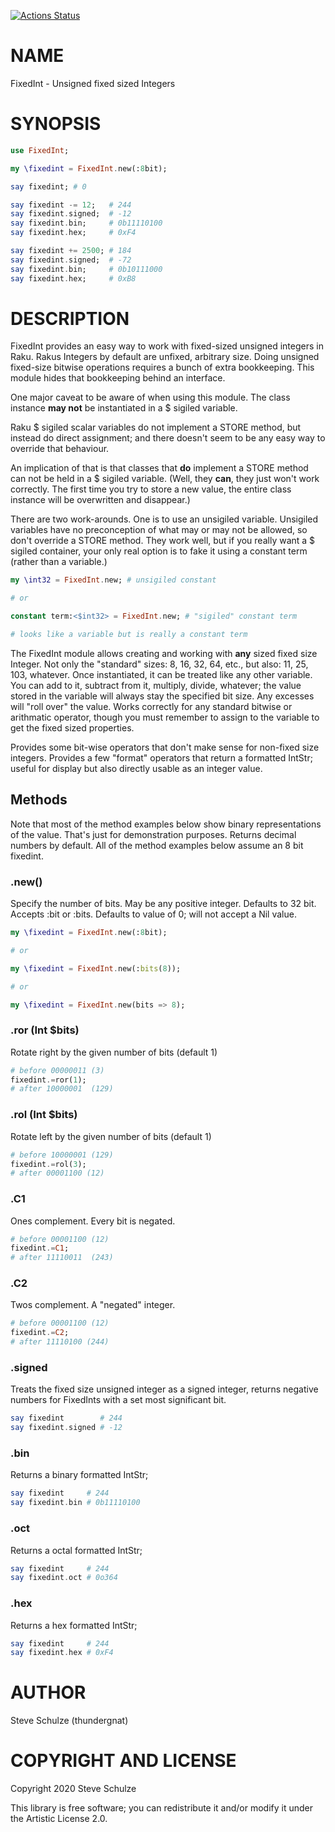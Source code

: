 [![Actions Status](https://github.com/thundergnat/FixedInt/actions/workflows/test.yml/badge.svg)](https://github.com/thundergnat/FixedInt/actions)

NAME
====

FixedInt - Unsigned fixed sized Integers

SYNOPSIS
========

```raku
use FixedInt;

my \fixedint = FixedInt.new(:8bit);

say fixedint; # 0

say fixedint -= 12;   # 244
say fixedint.signed;  # -12
say fixedint.bin;     # 0b11110100
say fixedint.hex;     # 0xF4

say fixedint += 2500; # 184
say fixedint.signed;  # -72
say fixedint.bin;     # 0b10111000
say fixedint.hex;     # 0xB8
```

DESCRIPTION
===========

FixedInt provides an easy way to work with fixed-sized unsigned integers in Raku. Rakus Integers by default are unfixed, arbitrary size. Doing unsigned fixed-size bitwise operations requires a bunch of extra bookkeeping. This module hides that bookkeeping behind an interface.

One major caveat to be aware of when using this module. The class instance **may not** be instantiated in a $ sigiled variable.

Raku $ sigiled scalar variables do not implement a STORE method, but instead do direct assignment; and there doesn't seem to be any easy way to override that behaviour.

An implication of that is that classes that **do** implement a STORE method can not be held in a $ sigiled variable. (Well, they **can**, they just won't work correctly. The first time you try to store a new value, the entire class instance will be overwritten and disappear.)

There are two work-arounds. One is to use an unsigiled variable. Unsigiled variables have no preconception of what may or may not be allowed, so don't override a STORE method. They work well, but if you really want a $ sigiled container, your only real option is to fake it using a constant term (rather than a variable.)

```raku
my \int32 = FixedInt.new; # unsigiled constant

# or

constant term:<$int32> = FixedInt.new; # "sigiled" constant term

# looks like a variable but is really a constant term
```

The FixedInt module allows creating and working with **any** sized fixed size Integer. Not only the "standard" sizes: 8, 16, 32, 64, etc., but also: 11, 25, 103, whatever. Once instantiated, it can be treated like any other variable. You can add to it, subtract from it, multiply, divide, whatever; the value stored in the variable will always stay the specified bit size. Any excesses will "roll over" the value. Works correctly for any standard bitwise or arithmatic operator, though you must remember to assign to the variable to get the fixed sized properties.

Provides some bit-wise operators that don't make sense for non-fixed size integers. Provides a few "format" operators that return a formatted IntStr; useful for display but also directly usable as an integer value.

Methods
-------

Note that most of the method examples below show binary representations of the value. That's just for demonstration purposes. Returns decimal numbers by default. All of the method examples below assume an 8 bit fixedint.

### .new()

Specify the number of bits. May be any positive integer. Defaults to 32 bit. Accepts :bit or :bits. Defaults to value of 0; will not accept a Nil value.

```raku
my \fixedint = FixedInt.new(:8bit);

# or

my \fixedint = FixedInt.new(:bits(8));

# or

my \fixedint = FixedInt.new(bits => 8);
```

### .ror (Int $bits)

Rotate right by the given number of bits (default 1)

```raku
# before 00000011 (3)
fixedint.=ror(1);
# after 10000001  (129)
```

### .rol (Int $bits)

Rotate left by the given number of bits (default 1)

```raku
# before 10000001 (129)
fixedint.=rol(3);
# after 00001100 (12)
```

### .C1

Ones complement. Every bit is negated.

```raku
# before 00001100 (12)
fixedint.=C1;
# after 11110011  (243)
```

### .C2

Twos complement. A "negated" integer.

```raku
# before 00001100 (12)
fixedint.=C2;
# after 11110100 (244)
```

### .signed

Treats the fixed size unsigned integer as a signed integer, returns negative numbers for FixedInts with a set most significant bit.

```raku
say fixedint        # 244
say fixedint.signed # -12
```

### .bin

Returns a binary formatted IntStr;

```raku
say fixedint     # 244
say fixedint.bin # 0b11110100
```

### .oct

Returns a octal formatted IntStr;

```raku
say fixedint     # 244
say fixedint.oct # 0o364
```

### .hex

Returns a hex formatted IntStr;

```raku
say fixedint     # 244
say fixedint.hex # 0xF4
```

AUTHOR
======

Steve Schulze (thundergnat)

COPYRIGHT AND LICENSE
=====================

Copyright 2020 Steve Schulze

This library is free software; you can redistribute it and/or modify it under the Artistic License 2.0.

